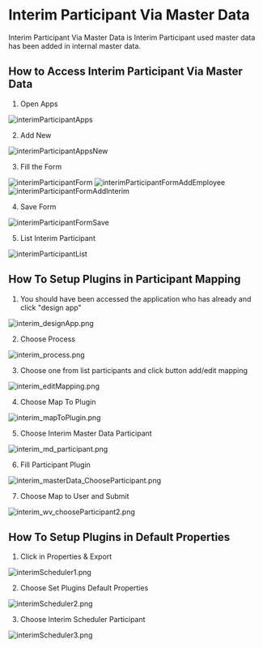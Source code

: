 # Interim Participant Via Master Data

Interim Participant Via Master Data is Interim Participant used master data has been added in internal master data.


## How to Access Interim Participant Via Master Data

1. Open Apps

<img src="https://raw.githubusercontent.com/kinnara-digital-studio/kecak-workflow/master/docs/assets/interimParticipantApps.png" alt="interimParticipantApps" />

2. Add New

<img src="https://raw.githubusercontent.com/kinnara-digital-studio/kecak-workflow/master/docs/assets/interimParticipantAppsNew.png" alt="interimParticipantAppsNew" />

3. Fill the Form

<img src="https://raw.githubusercontent.com/kinnara-digital-studio/kecak-workflow/master/docs/assets/interimParticipantForm.png" alt="interimParticipantForm" />

<img src="https://raw.githubusercontent.com/kinnara-digital-studio/kecak-workflow/master/docs/assets/interimParticipantFormAddEmployee.png" alt="interimParticipantFormAddEmployee" />

<img src="https://raw.githubusercontent.com/kinnara-digital-studio/kecak-workflow/master/docs/assets/interimParticipantFormAddInterim.png" alt="interimParticipantFormAddInterim" />


4. Save Form

<img src="https://raw.githubusercontent.com/kinnara-digital-studio/kecak-workflow/master/docs/assets/interimParticipantFormSave.png" alt="interimParticipantFormSave" />

5. List Interim Participant

<img src="https://raw.githubusercontent.com/kinnara-digital-studio/kecak-workflow/master/docs/assets/interimParticipantList.png" alt="interimParticipantList" />

## How To Setup Plugins in Participant Mapping

1. You should have been accessed the application who has already and click "design app"

<img src="https://raw.githubusercontent.com/kinnara-digital-studio/kecak-workflow/master/docs/assets/interim_designApp.png" alt="interim_designApp.png" />

2. Choose Process

<img src="https://raw.githubusercontent.com/kinnara-digital-studio/kecak-workflow/master/docs/assets/interim_process.png" alt="interim_process.png" />

3. Choose one from list participants and click button add/edit mapping

<img src="https://raw.githubusercontent.com/kinnara-digital-studio/kecak-workflow/master/docs/assets/interim_editMapping.png" alt="interim_editMapping.png" />

4. Choose Map To Plugin

<img src="https://raw.githubusercontent.com/kinnara-digital-studio/kecak-workflow/master/docs/assets/interim_mapToPlugin.png" alt="interim_mapToPlugin.png" />

5. Choose Interim Master Data Participant

<img src="https://raw.githubusercontent.com/kinnara-digital-studio/kecak-workflow/master/docs/assets/interim_wv_participant.png" alt="interim_md_participant.png" />

6. Fill Participant Plugin

<img src="https://raw.githubusercontent.com/kinnara-digital-studio/kecak-workflow/master/docs/assets/interim_workflowVariable_chooseParticipant.png" alt="interim_masterData_ChooseParticipant.png" />

7. Choose Map to User and Submit

<img src="https://raw.githubusercontent.com/kinnara-digital-studio/kecak-workflow/master/docs/assets/interim_md_chooseParticipant2.png" alt="interim_wv_chooseParticipant2.png" />


## How To Setup Plugins in Default Properties

1. Click in Properties & Export

<img src="https://raw.githubusercontent.com/kinnara-digital-studio/kecak-workflow/master/docs/assets/interimScheduler1.png" alt="interimScheduler1.png" />

2. Choose Set Plugins Default Properties

<img src="https://raw.githubusercontent.com/kinnara-digital-studio/kecak-workflow/master/docs/assets/interimScheduler2.png" alt="interimScheduler2.png" />

3. Choose Interim Scheduler Participant

<img src="https://raw.githubusercontent.com/kinnara-digital-studio/kecak-workflow/master/docs/assets/interimScheduler3.png" alt="interimScheduler3.png" />

